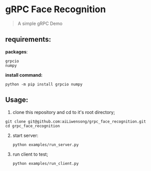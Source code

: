# gRPC Face Recognition

> A simple gRPC Demo



## requirements:

**packages**:

```
grpcio
numpy
```

**install command:**

`python -m pip install grpcio numpy`

## Usage:

1. clone this repository and cd to it's root directory;

```shell
git clone git@github.com:aiLiwensong/grpc_face_recognition.git
cd grpc_face_recognition
```

2. start server:

   `python examples/run_server.py`

3. run client to test;

   `python examples/run_client.py`

